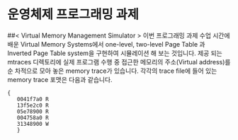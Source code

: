 운영체제 프로그래밍 과제  
=================

##< Virtual Memory Management Simulator >
이번 프로그래밍 과제 수업 시간에 배운 Virtual Memory Systems에서 one-level, two-level
Page Table 과 Inverted Page Table system을 구현하여 시뮬레이션 해 보는 것입니다. 제공
되는 mtraces 디렉토리에 실제 프로그램 수행 중 접근한 메모리의 주소(Virtual address)를 순
차적으로 모아 놓은 memory trace가 있습니다. 각각의 trace file에 들어 있는 memory trace
포맷은 다음과 같습니다. 
<pre><code>{
   0041f7a0 R
   13f5e2c0 R
   05e78900 R
   004758a0 R
   31348900 W
   }</code></pre>
   
